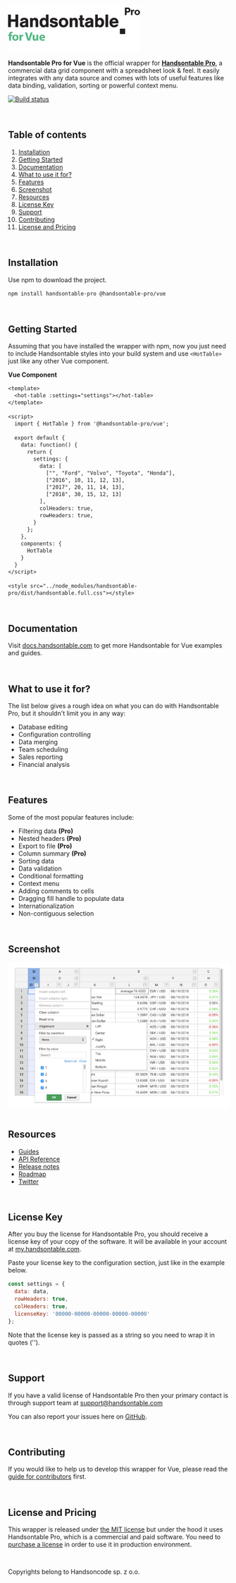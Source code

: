 <img src="https://raw.githubusercontent.com/handsontable/static-files/master/Images/Logo/Handsontable/handsontable-pro-vue.png" alt="Handsontable Pro for Vue" />

<br/>

**Handsontable Pro for Vue** is the official wrapper for [**Handsontable Pro**](//github.com/handsontable/handsontable-pro), a commercial data grid component with a spreadsheet look & feel. It easily integrates with any data source and comes with lots of useful features like data binding, validation, sorting or powerful context menu.

[![Build status](https://travis-ci.org/handsontable/vue-handsontable-official.png?branch=master)](//travis-ci.org/handsontable/vue-handsontable-official)

<br/>

## Table of contents

 1. [Installation](#installation)
 2. [Getting Started](#getting-started)
 3. [Documentation](#documentation)
 4. [What to use it for?](#what-to-use-it-for)
 5. [Features](#features)
 6. [Screenshot](#screenshot)
 7. [Resources](#resources)
 8. [License Key](#license-key)
 9. [Support](#support)
 10. [Contributing](#contributing)
 11. [License and Pricing](#license-and-pricing)

<br/>

## Installation
Use npm to download the project.
```bash
npm install handsontable-pro @handsontable-pro/vue
```

<br/>

## Getting Started
Assuming that you have installed the wrapper with npm, now you just need to include Handsontable styles into your build system and use `<HotTable>` just like any other Vue component.

**Vue Component**
```vue
<template>
  <hot-table :settings="settings"></hot-table>
</template>

<script>
  import { HotTable } from '@handsontable-pro/vue';

  export default {
    data: function() {
      return {
        settings: {
          data: [
            ["", "Ford", "Volvo", "Toyota", "Honda"],
            ["2016", 10, 11, 12, 13],
            ["2017", 20, 11, 14, 13],
            ["2018", 30, 15, 12, 13]
          ],
          colHeaders: true,
          rowHeaders: true,
        }
      };
    },
    components: {
      HotTable
    }
  }
</script>

<style src="../node_modules/handsontable-pro/dist/handsontable.full.css"></style>
```

<br/>

## Documentation
Visit [docs.handsontable.com](//docs.handsontable.com/pro/vue) to get more Handsontable for Vue examples and guides.

<br/>

## What to use it for?
The list below gives a rough idea on what you can do with Handsontable Pro, but it shouldn't limit you in any way:

- Database editing
- Configuration controlling
- Data merging
- Team scheduling
- Sales reporting
- Financial analysis

<br/>

## Features

Some of the most popular features include:

- Filtering data **(Pro)**
- Nested headers **(Pro)**
- Export to file **(Pro)**
- Column summary **(Pro)**
- Sorting data
- Data validation
- Conditional formatting
- Context menu
- Adding comments to cells
- Dragging fill handle to populate data
- Internationalization
- Non-contiguous selection

<br/>

## Screenshot
<div align="center">
<a href="//handsontable.com/examples">
<img src="https://raw.githubusercontent.com/handsontable/static-files/master/Images/Screenshots/handsontable-pro-showcase.png" align="center" alt="Handsontable Pro for Vue" />
</a>
</div>

<br/>

## Resources
- [Guides](//docs.handsontable.com/pro/vue)
- [API Reference](//docs.handsontable.com/pro/Core.html)
- [Release notes](//github.com/handsontable/vue-handsontable-official/releases)
- [Roadmap](//trello.com/b/PztR4hpj)
- [Twitter](//twitter.com/handsontable)

<br/>

## License Key

After you buy the license for Handsontable Pro, you should receive a license key of your copy of the software. It will be available in your account at [my.handsontable.com](//my.handsontable.com).

Paste your license key to the configuration section, just like in the example below.

```js
const settings = {
  data: data,
  rowHeaders: true,
  colHeaders: true,
  licenseKey: '00000-00000-00000-00000-00000'
};
```

Note that the license key is passed as a string so you need to wrap it in quotes ('').

<br/>

## Support
If you have a valid license of Handsontable Pro then your primary contact is through support team at [support@handsontable.com](mailto:support@handsontable.com)

You can also report your issues here on [GitHub](//github.com/handsontable/vue-handsontable-official/issues).

<br/>

## Contributing
If you would like to help us to develop this wrapper for Vue, please read the [guide for contributors](//github.com/handsontable/vue-handsontable-official/blob/master/CONTRIBUTING.md) first.

<br/>

## License and Pricing
This wrapper is released under [the MIT license](//github.com/handsontable/vue-handsontable-official/blob/master/LICENSE) but under the hood it uses Handsontable Pro, which is a commercial and paid software. You need to [purchase a license](//handsontable.com/pricing) in order to use it in production environment.

<br/>

Copyrights belong to Handsoncode sp. z o.o.
